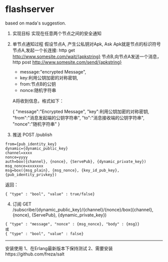 flashserver
===========

based on mada's suggestion.


1. 实现目标
   实现在任意两个节点之间的安全通知

2. 单节点通知过程
   假设节点A, 产生公私钥对Apk, Ask
   Apk就是节点的标识符号
   节点A,发起一个长连接: http get http://www.somesite.com/wait/{apkstring}
   节点B,向节点A发送一个消息， http post http://www.somesite.com/send/{apkstring}

   * message:"encrypted Message",
   * key:利用公钥加密的对称密钥,
   * from:节点B的公钥
   * nonce:随机字符串

   A将收到信息，格式如下：

    {
        "message":"Encrypted Message",
        "key":利用公钥加密的对称密钥,
        "from":"消息发起端的公钥字符串",
        "to":"消息接收端的公钥字符串",
        "nonce":"随机字符串"
    }


3. 推送
POST /publish
```
from={pub_identity_key}
dynamic={dynamic_public_key}
channel=xxxx
nonce=yyyy
auth=box({channel}, {nonce}, {ServePub}, {dynamic_private_key})
msg_nonce=xxxxxxx
msg=box({msg_plain}, {msg_nonce}, {key_id_pub_key}, {pub_identity_privkey})
```

返回：
```
{ "type" : "bool", "value" : true/false}
```

4. 订阅
GET /subscribe/{dynamic_public_key}/{channel}/{nonce}/box({channel}, {nonce}, {ServePub}, {dynamic_private_key})
```
{ "type" : "message", "nonce" : {msg_nonce}, "body" : {msg}}
或
{ "type" : "bool", "value" : false}
```

-------------------------------------------------------------------------
安装使用
1、在Erlang最新版本下保持测试
2、需要安装https://github.com/freza/salt

